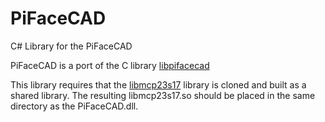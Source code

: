 # PiFaceCAD
C# Library for the PiFaceCAD

PiFaceCAD is a port of the C library [libpifacecad](https://github.com/piface/libpifacecad)

This library requires that the [libmcp23s17](https://github.com/piface/libmcp23s17) library is cloned and built as a shared library. The resulting libmcp23s17.so should be placed in the same directory as the PiFaceCAD.dll.
